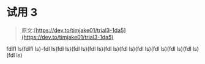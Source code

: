 # 试用 3

> 原文:[https://dev.to/timjake01/trial3-1da5](https://dev.to/timjake01/trial3-1da5)

fdlfl ls(fdlfl ls)-fdl ls(fdl ls)(fdl ls)(fdl ls)(fdl ls)(fdl ls)(fdl ls)(fdl ls)(fdl ls)(fdl ls)(fdl ls)